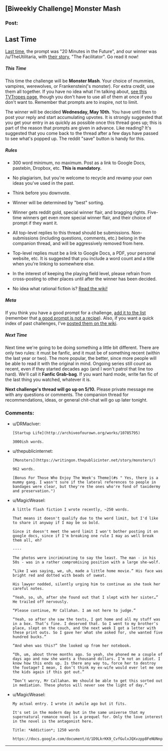 ## [Biweekly Challenge] Monster Mash

### Post:

## Last Time

[Last time,](https://www.reddit.com/r/rational/comments/657rkh/biweekly_challenge_20_minutes_in_the_future/) the prompt was "20 Minutes in the Future", and our winner was /u/TheUtilitaria, with [their story](https://www.reddit.com/r/rational/comments/657rkh/biweekly_challenge_20_minutes_in_the_future/dgb4ldt/?utm_content=permalink&utm_medium=front&utm_source=reddit&utm_name=rational), "The Facilitator". Go read it now!

##### This Time

This time the challenge will be **Monster Mash**. Your choice of mummies, vampires, werewolves, or Frankenstein('s monster). For extra credit, use them all together. If you have no idea what I'm talking about, [see this TVTropes page](http://tvtropes.org/pmwiki/pmwiki.php/Main/MonsterMash), though you don't have to use all of them at once if you don't want to. Remember that prompts are to inspire, not to limit.

The winner will be decided **Wednesday, May 10th.** You have until then to post your reply and start accumulating upvotes. It is strongly suggested that you get your entry in as quickly as possible once this thread goes up; this is part of the reason that prompts are given in advance. Like reading? It's suggested that you come back to the thread after a few days have passed to see what's popped up. The reddit "save" button is handy for this.

##### Rules

* 300 word minimum, no maximum. Post as a link to Google Docs, pastebin, Dropbox, etc. **This is mandatory.**

* No plagiarism, but you're welcome to recycle and revamp your own ideas you've used in the past.

* Think before you downvote.

* Winner will be determined by "best" sorting.

* Winner gets reddit gold, special winner flair, and bragging rights. Five-time winners get even more special winner flair, and their choice of prompt if they want it.

* All top-level replies to this thread should be submissions. Non-submissions (including questions, comments, etc.) belong in the companion thread, and will be aggressively removed from here.

* Top-level replies must be a link to Google Docs, a PDF, your personal website, etc. It is suggested that you include a word count and a title when you're linking to somewhere else.

* In the interest of keeping the playing field level, please refrain from cross-posting to other places until after the winner has been decided.

* No idea what rational fiction is? [Read the wiki!](http://www.reddit.com/r/rational/wiki/index)

##### Meta

If you think you have a good prompt for a challenge, [add it to the list](https://docs.google.com/spreadsheets/d/1B6HaZc8FYkr6l6Q4cwBc9_-Yq1g0f_HmdHK5L1tbEbA/edit?usp=sharing) (remember that [a good prompt is not a recipe](http://www.reddit.com/r/WritingPrompts/wiki/prompts?src=RECIPE)). Also, if you want a quick index of past challenges, I've [posted them on the wiki](https://www.reddit.com/r/rational/wiki/weeklychallenge).

##### Next Time

Next time we're going to be doing something a little bit different. There are only two rules: it must be fanfic, and it must be of something recent (within the last year or two). The more popular, the better, since more people will be able to read it with the original in mind. Ongoing series still count as recent, even if they started decades ago (and I won't patrol that line too hard). We'll call it **Fanfic Grab-bag**. If you want hard mode, write fan fic of the last thing you watched, whatever it is.

**Next challenge's thread will go up on 5/10.** Please private message me with any questions or comments. The companion thread for recommendations, ideas, or general chit-chat will go up later tonight.

### Comments:

- u/DRMacIver:
  ```
  [Startup Life](http://archiveofourown.org/works/10785795)

  3000ish words.
  ```

- u/thepublicinternet:
  ```
  [Monsters](https://writingon.thepublicinter.net/story/monsters/)

  962 words. 

  [Bonus For Those Who Enjoy The Week's Theme](#s " Yes, there is a mummy gang. I wasn't sure if the lateral references to people in bandages were clear, but they're the ones who're fond of taxidermy and preservation.")
  ```

- u/MagicWeasel:
  ```
  A little flash fiction I wrote recently, ~250 words. 

  That means it doesn't qualify due to the word limit, but I'd like to share it anyway if I may be so bold. 

  Since it doesn't meet the word limit I won't bother posting it on google docs, since if I'm breaking one rule I may as well break them all, eh?

  ----

  The photos were incriminating to say the least. The man - in his 50s - was in a rather compromising position with a large she-wolf.

  “Like I was saying, we, uh, made a little home movie.” His face was bright red and dotted with beads of sweat.

  His lawyer nodded, silently urging him to continue as she took her careful notes.

  “Yeah, so, uh, after she found out that I slept with her sister…” He trailed off nervously.

  “Please continue, Mr Callahan. I am not here to judge.”

  “Yeah, so after she saw the texts, I got home and all my stuff was in a box. That’s fine. I deserved that. So I went to my brother’s place, slept on the couch, and the next week I got a letter with these print outs. So I gave her what she asked for, she wanted five hundred bucks.”

  “And when was this?” She looked up from her notebook.

  “Oh, um, about three months ago. So yeah, she phoned me a couple of days ago and now she wants a thousand dollars. I’m not an idiot. I know how this ends up. Is there any way to… force her to destroy the footage? I mean, I don’t think my ex-wife would ever let me see the kids again if this got out.”

  “Don’t worry, Mr Callahan. We should be able to get this sorted out in mediation. These photos will never see the light of day.”
  ```

- u/MagicWeasel:
  ```
  My actual entry. I wrote it awhile ago but it fits. 

  It's set in the modern day but in the same universe that my supernatural romance novel is a prequel for. Only the love interest in the novel is the antagonist here.

  Title: *Addiction*; 1250 words

  https://docs.google.com/document/d/1D9LkrKK9_CvfGulxJQXvzpp8FeNUNnp72jSTuve6Fng/edit
  ```

---

